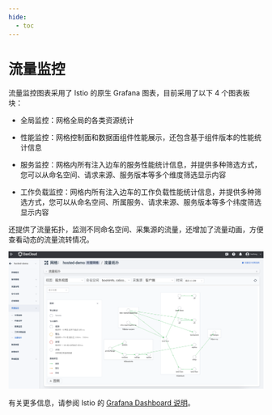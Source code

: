 ```yaml
---
hide:
  - toc
---
```


# 流量监控

流量监控图表采用了 Istio 的原生 Grafana 图表，目前采用了以下 4 个图表板块：

- 全局监控：网格全局的各类资源统计

- 性能监控：网格控制面和数据面组件性能展示，还包含基于组件版本的性能统计信息

- 服务监控：网格内所有注入边车的服务性能统计信息，并提供多种筛选方式，您可以从命名空间、请求来源、服务版本等多个维度筛选显示内容

- 工作负载监控：网格内所有注入边车的工作负载性能统计信息，并提供多种筛选方式，您可以从命名空间、所属服务、请求来源、服务版本等多个纬度筛选显示内容

还提供了流量拓扑，监测不同命名空间、采集源的流量，还增加了流量动画，方便查看动态的流量流转情况。

![traffic topology](../images/monitor01.png)

有关更多信息，请参阅 Istio 的 [Grafana Dashboard 说明](https://istio.io/latest/docs/tasks/observability/metrics/using-istio-dashboard/)。
